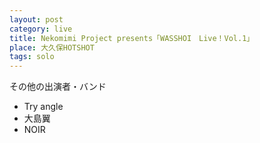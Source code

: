 ```yaml
---
layout: post
category: live
title: Nekomimi Project presents「WASSHOI　Live！Vol.1」
place: 大久保HOTSHOT
tags: solo
---
```


その他の出演者・バンド

* Try angle
* 大島翼
* NOIR